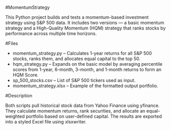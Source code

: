 #MomentumStrategy

This Python project builds and tests a momentum-based investment strategy using S&P 500 data. It includes two versions — a basic momentum strategy and a High-Quality Momentum (HQM) strategy that ranks stocks by performance across multiple time horizons.

#Files

- momentum_strategy.py – Calculates 1-year returns for all S&P 500 stocks, ranks them, and allocates equal capital to the top 50.
- hqm_strategy.py – Expands on the basic model by averaging percentile scores from 1-year, 6-month, 3-month, and 1-month returns to form an HQM Score.
- sp_500_stocks.csv – List of S&P 500 tickers used as input.
- momentum_strategy.xlsx – Example of the formatted output portfolio.

#Description

Both scripts pull historical stock data from Yahoo Finance using yfinance.
They calculate momentum returns, rank securities, and allocate an equal-weighted portfolio based on user-defined capital.
The results are exported into a styled Excel file using xlsxwriter.
